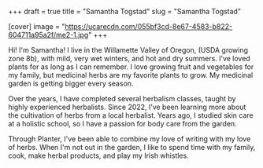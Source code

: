 +++
draft = true
title = "Samantha Togstad"
slug = "Samantha Togstad"

[cover]
image = "https://ucarecdn.com/055bf3cd-8e67-4583-b822-604711a95a2f/me2-1.jpg"
+++


Hi! I'm Samantha! I live in the Willamette Valley of Oregon, (USDA growing zone 8b), with mild, very wet winters, and hot and dry summers. I’ve loved plants for as long as I can remember. I love growing fruit and vegetables for my family, but medicinal herbs are my favorite plants to grow. My medicinal garden is getting bigger every season.  



Over the years, I have completed several herbalism classes, taught by highly experienced herbalists.  Since 2022, I’ve been learning more about the cultivation of herbs from a local herbalist. Years ago, I studied skin care at a holistic school, so I have a passion for body care from the garden. 





Through Planter, I've been able to combine my love of writing with my love of herbs. When I'm not out in the garden, I like to spend time with my family, cook, make herbal products, and play my Irish whistles.
